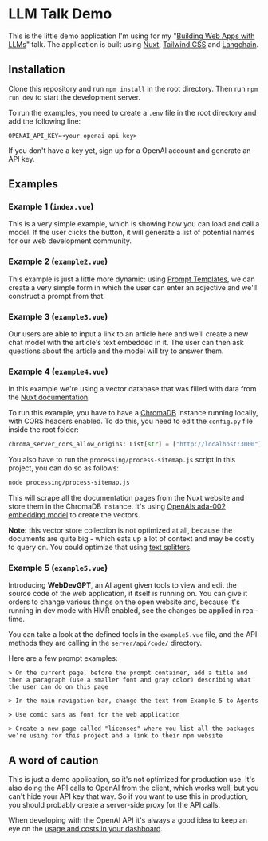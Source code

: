 # LLM Talk Demo

This is the little demo application I'm using for my "[Building Web Apps with LLMs](https://www.meetup.com/web-enthusiasts-basel/events/295242076/)" talk. The application is built using [Nuxt](https://nuxt.com), [Tailwind CSS](https://tailwindcss.com) and [Langchain](https://www.langchain.com).

## Installation

Clone this repository and run `npm install` in the root directory. Then run `npm run dev` to start the development server.

To run the examples, you need to create a `.env` file in the root directory and add the following line:

```
OPENAI_API_KEY=<your openai api key>
```

If you don't have a key yet, sign up for a OpenAI account and generate an API key.

## Examples

### Example 1 (`index.vue`)

This is a very simple example, which is showing how you can load and call a model. If the user clicks the button, it will generate a list of potential names for our web development community.

### Example 2 (`example2.vue`)

This example is just a little more dynamic: using [Prompt Templates](https://js.langchain.com/docs/modules/model_io/prompts/prompt_templates/), we can create a very simple form in which the user can enter an adjective and we'll construct a prompt from that.

### Example 3 (`example3.vue`)

Our users are able to input a link to an article here and we'll create a new chat model with the article's text embedded in it. The user can then ask questions about the article and the model will try to answer them.

### Example 4 (`example4.vue`)

In this example we're using a vector database that was filled with data from the [Nuxt documentation](https://nuxt.com/docs).

To run this example, you have to have a [ChromaDB](https://www.trychroma.com) instance running locally, with CORS headers enabled. To do this, you need to edit the `config.py` file inside the root folder:

```python
chroma_server_cors_allow_origins: List[str] = ["http://localhost:3000"]
```

You also have to run the `processing/process-sitemap.js` script in this project, you can do so as follows:

```bash
node processing/process-sitemap.js
```

This will scrape all the documentation pages from the Nuxt website and store them in the ChromaDB instance. It's using [OpenAIs ada-002 embedding model](https://platform.openai.com/docs/guides/embeddings/what-are-embeddings) to create the vectors.

**Note:** this vector store collection is not optimized at all, because the documents are quite big - which eats up a lot of context and may be costly to query on. You could optimize that using [text splitters](https://js.langchain.com/docs/modules/data_connection/document_transformers/).

### Example 5 (`example5.vue`)

Introducing **WebDevGPT**, an AI agent given tools to view and edit the source code of the web application, it itself is running on. You can give it orders to change various things on the open website and, because it's running in dev mode with HMR enabled, see the changes be applied in real-time.

You can take a look at the defined tools in the `example5.vue` file, and the API methods they are calling in the `server/api/code/` directory.

Here are a few prompt examples:

```
> On the current page, before the prompt container, add a title and then a paragraph (use a smaller font and gray color) describing what the user can do on this page

> In the main navigation bar, change the text from Example 5 to Agents

> Use comic sans as font for the web application

> Create a new page called "licenses" where you list all the packages we're using for this project and a link to their npm website
```

## A word of caution

This is just a demo application, so it's not optimized for production use. It's also doing the API calls to OpenAI from the client, which works well, but you can't hide your API key that way. So if you want to use this in production, you should probably create a server-side proxy for the API calls.

When developing with the OpenAI API it's always a good idea to keep an eye on the [usage and costs in your dashboard](https://platform.openai.com/account/usage).
